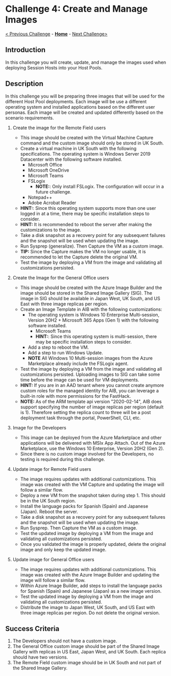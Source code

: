 # Challenge 4: Create and Manage Images

[< Previous Challenge](./03-Implement-Manage-Storage.md) - **[Home](../README.md)** - [Next Challenge>](./05-Create-Configure-HostPools.md)

## Introduction

In this challenge you will create, update, and manage the images used when deploying Session Hosts into your Host Pools.

## Description

In this challenge you will be preparing three images that will be used for the different Host Pool deployments. Each image will be use a different operating system and installed applications based on the different user personas. Each image will be created and updated differently based on the scenario requirements.

1. Create the image for the Remote Field users
    * This image should be created with the Virtual Machine Capture command and the custom image should only be stored in UK South.
    * Create a virtual machine in UK South with the following specifications. The operating system is Windows Server 2019 Datacenter with the following software installed.
        * Microsoft Office
        * Microsoft OneDrive
        * Microsoft Teams
        * FSLogix
            * **NOTE:**: Only install FSLogix. The configuration will occur in a future challenge.
        * Notepad++
        * Adobe Acrobat Reader
    * **HINT:**: Since this operating system supports more than one user logged in at a time, there may be specific installation steps to consider.
    * **HINT:** It is recommended to reboot the server after making the customizations to the image.
    * Take a disk snapshot as a recovery point for any subsequent failures and the snapshot will be used when updating the image.
    * Run Sysprep (generalize). Then Capture the VM as a custom image.
    * **TIP:** Since the Capture makes the VM no longer usable, it is recommended to let the Capture delete the original VM.
    * Test the image by deploying a VM from the image and validating all customizations persisted.

1. Create the Image for the General Office users
    * This image should be created with the Azure Image Builder and the image should be stored in the Shared Image Gallery (SIG). The image in SIG should be available in Japan West, UK South, and US East with three image replicas per region.
    * Create an Image Template in AIB with the following customizations:
        * The operating system is Windows 10 Enterprise Multi-session, Version 20H2 + Microsoft 365 Apps (Gen 1) with the following software installed.
            * Microsoft Teams
            * **HINT:**: Since this operating system is multi-session, there may be specific installation steps to consider.
        * Add a step to reboot the VM.
        * Add a step to run Windows Update.
        * **NOTE** All Windows 10 Multi-session images from the Azure Marketplace already include the FSLogix agent.
    * Test the image by deploying a VM from the image and validating all customizations persisted. Uploading images to SIG can take some time before the image can be used for VM deployments.
    * **HINT:** If you are in an AAD tenant where you cannot create anymore custom roles for the managed identity for AIB, you can leverage a built-in role with more permissions for the FastHack.
    * **NOTE:** As of the ARM template api version "2020-02-14", AIB does support specifying the number of image replicas per region (default is 1). Therefore setting the replica count to three will be a post deployment task through the portal, PowerShell, CLI, etc.


1. Image for the Developers
    * This image can be deployed from the Azure Marketplace and other applications will be delivered with MSIx App Attach. Out of the Azure Marketplace, use the Windows 10 Enterprise, Version 20H2 (Gen 2).
    * Since there is no custom image involved for the Developers, no testing is required during this challenge.

1. Update image for Remote Field users
    * The image requires updates with additional customizations. This image was created with the VM Capture and updating the image will follow a similar flow.
    * Deploy a new VM from the snapshot taken during step 1. This should be in the UK South region.
    * Install the language packs for Spanish (Spain) and Japanese (Japan). Reboot the server.
    * Take a disk snapshot as a recovery point for any subsequent failures and the snapshot will be used when updating the image.
    * Run Sysprep. Then Capture the VM as a custom image.
    * Test the updated image by deploying a VM from the image and validating all customizations persisted.
    * Once you validated the image is properly updated, delete the original image and only keep the updated image.

1. Update image for General Office users
    * The image requires updates with additional customizations. This image was created with the Azure Image Builder and updating the image will follow a similar flow.
    * Within Azure Image Builder, add steps to install the language packs for Spanish (Spain) and Japanese (Japan) as a new image version.
    * Test the updated image by deploying a VM from the image and validating all customizations persisted.
    * Distribute the image to Japan West, UK South, and US East with three image replicas per region. Do not delete the original version.
## Success Criteria

1. The Developers should not have a custom image.
1. The General Office custom image should be part of the Shared Image Gallery with replicas in US East, Japan West, and UK South. Each replica should have two versions.
1. The Remote Field custom image should be in UK South and not part of the Shared Image Gallery.
